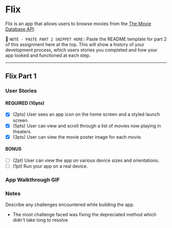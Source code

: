 # Flix

Flix is an app that allows users to browse movies from the [The Movie Database API](http://docs.themoviedb.apiary.io/#).

📝 `NOTE - PASTE PART 2 SNIPPET HERE:` Paste the README template for part 2 of this assignment here at the top. This will show a history of your development process, which users stories you completed and how your app looked and functioned at each step.

---

## Flix Part 1

### User Stories

#### REQUIRED (10pts)
- [x] (2pts) User sees an app icon on the home screen and a styled launch screen.
- [x] (5pts) User can view and scroll through a list of movies now playing in theaters.
- [x] (3pts) User can view the movie poster image for each movie.

#### BONUS
- [ ] (2pt) User can view the app on various device sizes and orientations.
- [ ] (1pt) Run your app on a real device.

### App Walkthrough GIF
<blockquote class="imgur-embed-pub" lang="en" data-id="a/MqaUnb8" data-context="false" ><a href="//imgur.com/a/MqaUnb8"></a></blockquote><script async src="//s.imgur.com/min/embed.js" charset="utf-8"></script>

### Notes
Describe any challenges encountered while building the app.
- The most challenge faced was fixing the depreciated method which didn't take long to resolve.
